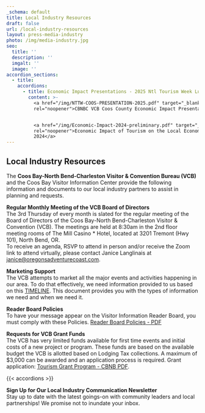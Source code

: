 ```yaml
---
_schema: default
title: Local Industry Resources
draft: false
url: /local-industry-resources
layout: press-media-industry
photo: /img/media-industry.jpg
seo:
  title: ''
  description: ''
  imgalt: ''
  image: ''
accordion_sections:
  - title:
    accordions:
      - title: Economic Impact Presentations - 2025 Ntl Tourism Week Luncheon
        content: >-
          <a href="/img/NTTW-COOS-PRESENTATION-2025.pdf" target="_blank"
          rel="noopener">CBNBC VCB Coos County Economic Impact Presentation</a>


          <a href="/img/Economic-Impact-2024-preliminary.pdf" target="_blank"
          rel="noopener">Economic Impact of Tourism on the Local Economy -
          2024</a>
---
```

## Local Industry Resources

The **Coos Bay-North Bend-Charleston Visitor & Convention Bureau (VCB)** and the Coos Bay Visitor Information Center provide the following information and documents to our local industry partners to assist in planning and requests.

**Regular Monthly Meeting of the VCB Board of Directors**<br>The 3rd Thursday of every month is slated for the regular meeting of the Board of Directors of the Coos Bay-North Bend-Charleston Visitor & Convention (VCB). The meetings are held at 8:30am in the 2nd floor meeting rooms of The Mill Casino \* Hotel, located at 3201 Tremont (Hwy 101), North Bend, OR.<br>To receive an agenda, RSVP to attend in person and/or receive the Zoom link to attend virtually, please contact Janice Langlinais at [janice@oregonsadventurecoast.com](mailto:janice@oregonsadventurecoast.com).

**Marketing Support**<br>The VCB attempts to market all the major events and activities happening in our area. To do that effectively, we need information provided to us based on this <a href="/img/VCB-Ad-Marketing-Timelines.pdf" target="_blank" rel="noopener">TIMELINE</a>. This document provides you with the types of information we need and when we need it.

**Reader Board Policies**<br>To have your message appear on the Visitor Information Reader Board, you must comply with these Policies. [Reader Board Policies - PDF](/img/reader-board-policies-2024-revised.pdf)

**Requests for VCB Grant Funds**<br>The VCB has very limited funds available for first time events and initial costs of a new project or program. These funds are based on the available budget the VCB is allotted based on Lodging Tax collections. A maximum of $3,000 can be awarded and an application process is required. Grant application: [Tourism Grant Program - CBNB PDF](/img/tourism-grant-program-cbnb.pdf).

{{< accordions >}}

**Sign Up for Our Local Industry Communication Newsletter**<br>Stay up to date with the latest goings-on with community leaders and local partnerships! We promise not to inundate your inbox.

<div class="cms-embed"><script type="text/javascript" src="https://form.jotform.com/jsform/231117507748154"></script></div>